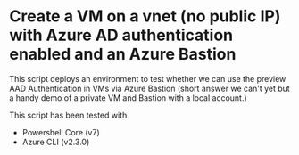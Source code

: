 # Create a VM on a vnet (no public IP) with Azure AD authentication enabled and an Azure Bastion

This script deploys an environment to test whether we can use the preview AAD Authentication in VMs via Azure Bastion (short answer we can't yet but a handy demo of a private VM and Bastion with a local account.)

This script has been tested with
- Powershell Core (v7)
- Azure CLI (v2.3.0)
